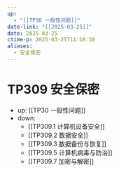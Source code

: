 ```yaml
---
up:
  - "[[TP30 一般性问题]]"
date-link: "[[2025-03-25]]"
date: 2025-03-25
ctime-p: 2025-03-25T11:18:38
aliases:
  - 安全保密
---
```


# TP309 安全保密

- up: [[TP30 一般性问题]]
- down:	
	- [[TP309.1 计算机设备安全]]
	- [[TP309.2 数据安全]]
	- [[TP309.3 数据备份与恢复]]
	- [[TP309.5 计算机病毒与防治]]
	- [[TP309.7 加密与解密]]
	
